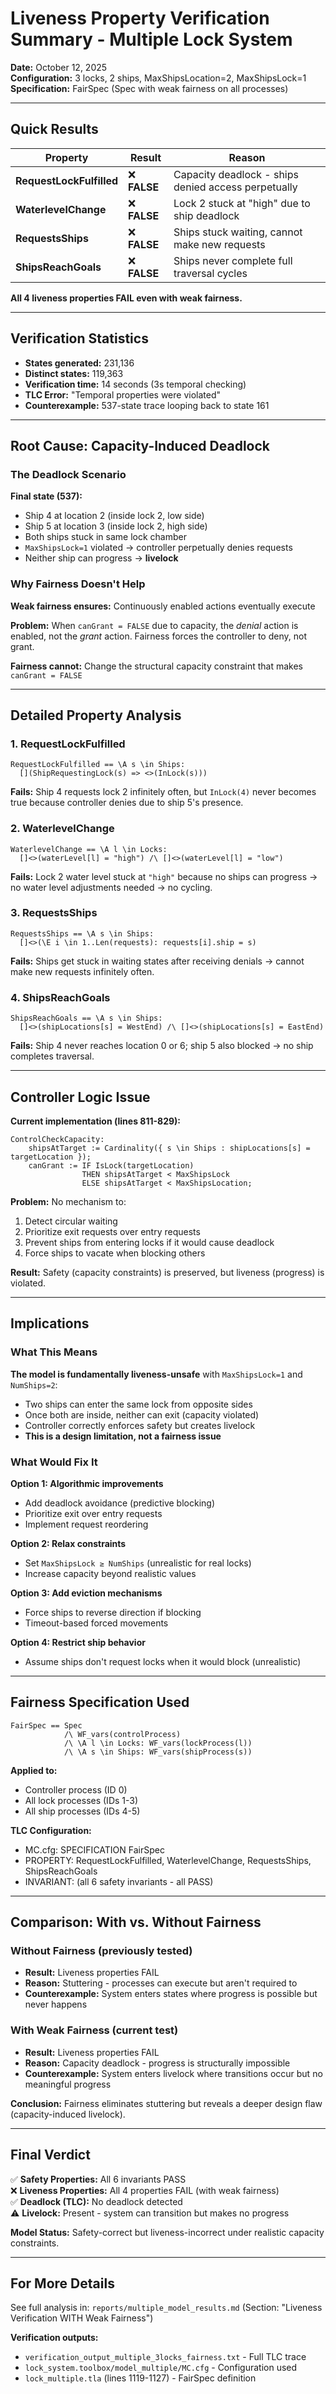 # Liveness Property Verification Summary - Multiple Lock System

**Date:** October 12, 2025  
**Configuration:** 3 locks, 2 ships, MaxShipsLocation=2, MaxShipsLock=1  
**Specification:** FairSpec (Spec with weak fairness on all processes)

---

## Quick Results

| Property | Result | Reason |
|----------|---------|---------|
| **RequestLockFulfilled** | ❌ **FALSE** | Capacity deadlock - ships denied access perpetually |
| **WaterlevelChange** | ❌ **FALSE** | Lock 2 stuck at "high" due to ship deadlock |
| **RequestsShips** | ❌ **FALSE** | Ships stuck waiting, cannot make new requests |
| **ShipsReachGoals** | ❌ **FALSE** | Ships never complete full traversal cycles |

**All 4 liveness properties FAIL even with weak fairness.**

---

## Verification Statistics

- **States generated:** 231,136
- **Distinct states:** 119,363
- **Verification time:** 14 seconds (3s temporal checking)
- **TLC Error:** "Temporal properties were violated"
- **Counterexample:** 537-state trace looping back to state 161

---

## Root Cause: Capacity-Induced Deadlock

### The Deadlock Scenario

**Final state (537):**
- Ship 4 at location 2 (inside lock 2, low side)
- Ship 5 at location 3 (inside lock 2, high side)
- Both ships stuck in same lock chamber
- `MaxShipsLock=1` violated → controller perpetually denies requests
- Neither ship can progress → **livelock**

### Why Fairness Doesn't Help

**Weak fairness ensures:** Continuously enabled actions eventually execute

**Problem:** When `canGrant = FALSE` due to capacity, the *denial* action is enabled, not the *grant* action. Fairness forces the controller to deny, not grant.

**Fairness cannot:** Change the structural capacity constraint that makes `canGrant = FALSE`

---

## Detailed Property Analysis

### 1. RequestLockFulfilled
```tla
RequestLockFulfilled == \A s \in Ships: 
  [](ShipRequestingLock(s) => <>(InLock(s)))
```
**Fails:** Ship 4 requests lock 2 infinitely often, but `InLock(4)` never becomes true because controller denies due to ship 5's presence.

### 2. WaterlevelChange
```tla
WaterlevelChange == \A l \in Locks: 
  []<>(waterLevel[l] = "high") /\ []<>(waterLevel[l] = "low")
```
**Fails:** Lock 2 water level stuck at `"high"` because no ships can progress → no water level adjustments needed → no cycling.

### 3. RequestsShips
```tla
RequestsShips == \A s \in Ships: 
  []<>(\E i \in 1..Len(requests): requests[i].ship = s)
```
**Fails:** Ships get stuck in waiting states after receiving denials → cannot make new requests infinitely often.

### 4. ShipsReachGoals
```tla
ShipsReachGoals == \A s \in Ships: 
  []<>(shipLocations[s] = WestEnd) /\ []<>(shipLocations[s] = EastEnd)
```
**Fails:** Ship 4 never reaches location 0 or 6; ship 5 also blocked → no ship completes traversal.

---

## Controller Logic Issue

**Current implementation (lines 811-829):**
```tla
ControlCheckCapacity:
    shipsAtTarget := Cardinality({ s \in Ships : shipLocations[s] = targetLocation });
    canGrant := IF IsLock(targetLocation) 
                THEN shipsAtTarget < MaxShipsLock
                ELSE shipsAtTarget < MaxShipsLocation;
```

**Problem:** No mechanism to:
1. Detect circular waiting
2. Prioritize exit requests over entry requests
3. Prevent ships from entering locks if it would cause deadlock
4. Force ships to vacate when blocking others

**Result:** Safety (capacity constraints) is preserved, but liveness (progress) is violated.

---

## Implications

### What This Means

**The model is fundamentally liveness-unsafe** with `MaxShipsLock=1` and `NumShips=2`:
- Two ships can enter the same lock from opposite sides
- Once both are inside, neither can exit (capacity violated)
- Controller correctly enforces safety but creates livelock
- **This is a design limitation, not a fairness issue**

### What Would Fix It

**Option 1: Algorithmic improvements**
- Add deadlock avoidance (predictive blocking)
- Prioritize exit over entry requests
- Implement request reordering

**Option 2: Relax constraints**
- Set `MaxShipsLock ≥ NumShips` (unrealistic for real locks)
- Increase capacity beyond realistic values

**Option 3: Add eviction mechanisms**
- Force ships to reverse direction if blocking
- Timeout-based forced movements

**Option 4: Restrict ship behavior**
- Assume ships don't request locks when it would block (unrealistic)

---

## Fairness Specification Used

```tla
FairSpec == Spec 
            /\ WF_vars(controlProcess)
            /\ \A l \in Locks: WF_vars(lockProcess(l))
            /\ \A s \in Ships: WF_vars(shipProcess(s))
```

**Applied to:**
- Controller process (ID 0)
- All lock processes (IDs 1-3)
- All ship processes (IDs 4-5)

**TLC Configuration:**
- MC.cfg: SPECIFICATION FairSpec
- PROPERTY: RequestLockFulfilled, WaterlevelChange, RequestsShips, ShipsReachGoals
- INVARIANT: (all 6 safety invariants - all PASS)

---

## Comparison: With vs. Without Fairness

### Without Fairness (previously tested)
- **Result:** Liveness properties FAIL
- **Reason:** Stuttering - processes can execute but aren't required to
- **Counterexample:** System enters states where progress is possible but never happens

### With Weak Fairness (current test)
- **Result:** Liveness properties FAIL
- **Reason:** Capacity deadlock - progress is structurally impossible
- **Counterexample:** System enters livelock where transitions occur but no meaningful progress

**Conclusion:** Fairness eliminates stuttering but reveals a deeper design flaw (capacity-induced livelock).

---

## Final Verdict

✅ **Safety Properties:** All 6 invariants PASS  
❌ **Liveness Properties:** All 4 properties FAIL (with weak fairness)  
✅ **Deadlock (TLC):** No deadlock detected  
⚠️ **Livelock:** Present - system can transition but makes no progress  

**Model Status:** Safety-correct but liveness-incorrect under realistic capacity constraints.

---

## For More Details

See full analysis in: `reports/multiple_model_results.md` (Section: "Liveness Verification WITH Weak Fairness")

**Verification outputs:**
- `verification_output_multiple_3locks_fairness.txt` - Full TLC trace
- `lock_system.toolbox/model_multiple/MC.cfg` - Configuration used
- `lock_multiple.tla` (lines 1119-1127) - FairSpec definition
